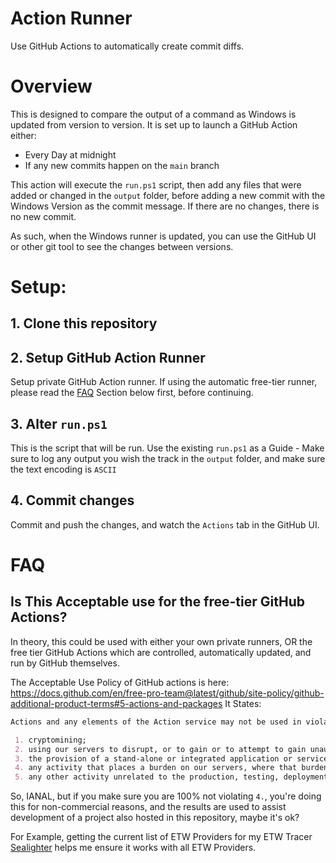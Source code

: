 # Action Runner
Use GitHub Actions to automatically create commit diffs.

# Overview
This is designed to compare the output of a command as Windows is updated from version to version.
It is set up to launch a GitHub Action either:
 - Every Day at midnight
 - If any new commits happen on the `main` branch

This action will execute the `run.ps1` script, then add any files that were added or changed in the `output` folder, before adding a new commit with the Windows Version as the commit message. If there are no changes, there is no new commit.

As such, when the Windows runner is updated, you can use the GitHub UI or other git tool to see the changes between versions.

# Setup:
## 1. Clone this repository

## 2. Setup GitHub Action Runner
Setup private GitHub Action runner.
If using the automatic free-tier runner, please read the [FAQ](#FAQ) Section below first, before continuing.

## 3. Alter `run.ps1`
This is the script that will be run. Use the existing `run.ps1` as a Guide - Make sure to log any output you wish the track in the `output` folder, and make sure the text encoding is `ASCII`

## 4. Commit changes
Commit and push the changes, and watch the `Actions` tab in the GitHub UI.


# FAQ
## Is This Acceptable use for the free-tier GitHub Actions?
In theory, this could be used with either your own private runners, OR the free tier GitHub Actions which are controlled, automatically updated, and run by GitHub themselves.

The Acceptable Use Policy of GitHub actions is here: https://docs.github.com/en/free-pro-team@latest/github/site-policy/github-additional-product-terms#5-actions-and-packages
It States:
```markdown
Actions and any elements of the Action service may not be used in violation of the Agreement, the Acceptable Use Policy, or the GitHub Actions service limitations. Additionally, Actions should not be used for:

 1. cryptomining;
 2. using our servers to disrupt, or to gain or to attempt to gain unauthorized access to, any service, device, data, account or network (other than those authorized by the GitHub Bug Bounty program)
 3. the provision of a stand-alone or integrated application or service offering Actions or any elements of Actions for commercial purposes;
 4. any activity that places a burden on our servers, where that burden is disproportionate to the benefits provided to users (for example, don't use Actions as a content delivery network or as part of a serverless application, but a low benefit Action could be ok if it’s also low burden); or
 5. any other activity unrelated to the production, testing, deployment, or publication of the software project associated with the repository where GitHub Actions are used.
```

So, IANAL, but if you make sure you are 100% not violating `4.`, you're doing this for non-commercial reasons, and the results are used to assist development of a project also hosted in this repository, maybe it's ok?

For Example, getting the current list of ETW Providers for my ETW Tracer [Sealighter](https://github.com/pathtofile/Sealighter/) helps me ensure it works with all ETW Providers.
